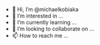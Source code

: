 - 👋 Hi, I’m @michaelkobiaka
- 👀 I’m interested in ...
- 🌱 I’m currently learning ...
- 💞️ I’m looking to collaborate on ...
- 📫 How to reach me ...

<!---
michaelkobiaka/michaelkobiaka is a ✨ special ✨ repository because its `README.md` (this file) appears on your GitHub profile.
You can click the Preview link to take a look at your changes.
--->
